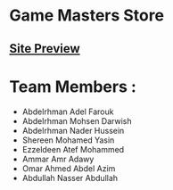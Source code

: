# Game Masters Store
## [Site Preview](https://game-masters-it.github.io/IT_Project/)

# Team Members :
- Abdelrhman Adel Farouk
- Abdelrhman Mohsen Darwish
- Abdelrhman Nader Hussein
- Shereen Mohamed Yasin
- Ezzeldeen Atef Mohammed
- Ammar Amr Adawy
- Omar Ahmed Abdel Azim
- Abdullah Nasser Abdullah
